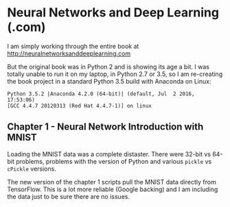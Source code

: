 # Neural Networks and Deep Learning (.com)

I am simply working through the entire book at http://neuralnetworksanddeeplearning.com

But the original book was in Python 2 and is showing its age a bit. I was totally unable to run it on my laptop, in Python 2.7 or 3.5, so I am re-creating the book project in a standard Python 3.5 build with Anaconda on Linux:

    Python 3.5.2 |Anaconda 4.2.0 (64-bit)| (default, Jul  2 2016, 17:53:06) 
    [GCC 4.4.7 20120313 (Red Hat 4.4.7-1)] on linux


## Chapter 1 - Neural Network Introduction with MNIST

Loading the MNIST data was a complete distaster. There were 32-bit vs 64-bit problems, problems with the version of Python and various `pickle` vs `cPickle` versions.

The new version of the chapter 1 scripts pull the MNIST data directly from TensorFlow. This is a lot more reliable (Google backing) and I am including the data just to be sure there are no issues.
